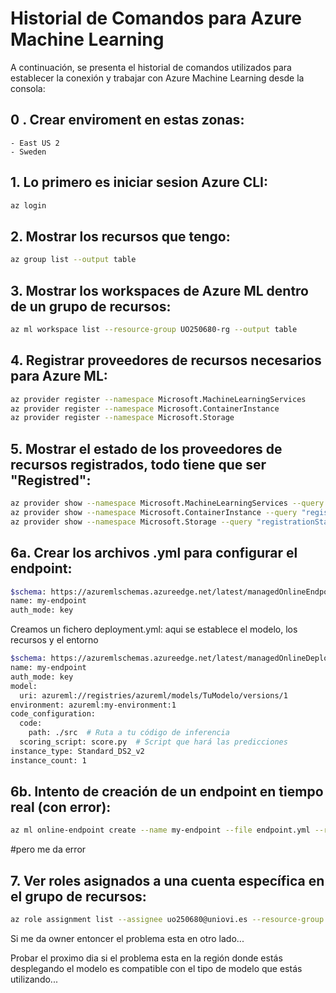 # Historial de Comandos para Azure Machine Learning

A continuación, se presenta el historial de comandos utilizados para establecer la conexión y trabajar con Azure Machine Learning desde la consola:

## 0 . Crear enviroment en estas zonas:
    - East US 2
    - Sweden 
    
## 1. Lo primero es iniciar sesion Azure CLI:
```bash
az login
```

## 2. Mostrar los recursos que tengo:
```bash
az group list --output table
```

## 3. Mostrar los workspaces de Azure ML dentro de un grupo de recursos:
```bash
az ml workspace list --resource-group UO250680-rg --output table
```

## 4. Registrar proveedores de recursos necesarios para Azure ML:
```bash
az provider register --namespace Microsoft.MachineLearningServices
az provider register --namespace Microsoft.ContainerInstance
az provider register --namespace Microsoft.Storage
```


## 5. Mostrar el estado de los proveedores de recursos registrados, todo tiene que ser "Registred":
```bash
az provider show --namespace Microsoft.MachineLearningServices --query "registrationState"
az provider show --namespace Microsoft.ContainerInstance --query "registrationState"
az provider show --namespace Microsoft.Storage --query "registrationState"
```

## 6a. Crear los archivos .yml para configurar el endpoint:

```bash
$schema: https://azuremlschemas.azureedge.net/latest/managedOnlineEndpoint.schema.json
name: my-endpoint
auth_mode: key
```

Creamos un fichero deployment.yml: aqui se establece el modelo, los recursos y el entorno

```bash
$schema: https://azuremlschemas.azureedge.net/latest/managedOnlineDeployment.schema.json
name: my-endpoint
auth_mode: key
model:
  uri: azureml://registries/azureml/models/TuModelo/versions/1
environment: azureml:my-environment:1
code_configuration:
  code:
    path: ./src  # Ruta a tu código de inferencia
  scoring_script: score.py  # Script que hará las predicciones
instance_type: Standard_DS2_v2
instance_count: 1
```

## 6b. Intento de creación de un endpoint en tiempo real (con error):
```bash
az ml online-endpoint create --name my-endpoint --file endpoint.yml --resource-group UO250680-rg --workspace-name Tribe
```

#pero me da error 

## 7. Ver roles asignados a una cuenta específica en el grupo de recursos:
```bash
az role assignment list --assignee uo250680@uniovi.es --resource-group UO250680-rg
```
Si me da owner entoncer el problema esta en otro lado...

Probar el proximo dia si el problema esta en la región donde estás desplegando el modelo es compatible con el tipo de modelo que estás utilizando...
